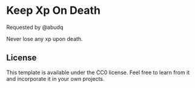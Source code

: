 # Keep Xp On Death

Requested by @abudq

Never lose any xp upon death.

## License

This template is available under the CC0 license. Feel free to learn from it and incorporate it in your own projects.

